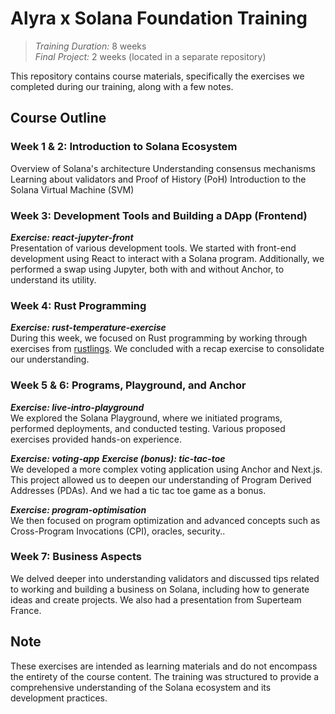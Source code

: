 # Alyra x Solana Foundation Training

> _Training Duration:_ 8 weeks  
> _Final Project:_ 2 weeks (located in a separate repository)

This repository contains course materials, specifically the exercises we completed during our training, along with a few notes.

## Course Outline

### Week 1 & 2: Introduction to Solana Ecosystem

Overview of Solana's architecture
Understanding consensus mechanisms
Learning about validators and Proof of History (PoH)
Introduction to the Solana Virtual Machine (SVM)

### Week 3: Development Tools and Building a DApp (Frontend)

**_Exercise: react-jupyter-front_**  
Presentation of various development tools. We started with front-end development using React to interact with a Solana program. Additionally, we performed a swap using Jupyter, both with and without Anchor, to understand its utility.

### Week 4: Rust Programming

**_Exercise: rust-temperature-exercise_**  
During this week, we focused on Rust programming by working through exercises from [rustlings](https://github.com/rust-lang/rustlings). We concluded with a recap exercise to consolidate our understanding.

### Week 5 & 6: Programs, Playground, and Anchor

**_Exercise: live-intro-playground_**  
We explored the Solana Playground, where we initiated programs, performed deployments, and conducted testing. Various proposed exercises provided hands-on experience.

**_Exercise: voting-app_**
**_Exercise (bonus): tic-tac-toe_**  
We developed a more complex voting application using Anchor and Next.js. This project allowed us to deepen our understanding of Program Derived Addresses (PDAs). And we had a tic tac toe game as a bonus.

**_Exercise: program-optimisation_**  
We then focused on program optimization and advanced concepts such as Cross-Program Invocations (CPI), oracles, security..

### Week 7: Business Aspects

We delved deeper into understanding validators and discussed tips related to working and building a business on Solana, including how to generate ideas and create projects. We also had a presentation from Superteam France.

## Note

These exercises are intended as learning materials and do not encompass the entirety of the course content. The training was structured to provide a comprehensive understanding of the Solana ecosystem and its development practices.
